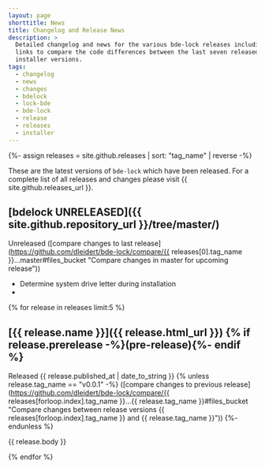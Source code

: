 ```yaml
---
layout: page
shorttitle: News
title: Changelog and Release News
description: >
  Detailed changelog and news for the various bde-lock releases including
  links to compare the code differences between the last seven released
  installer versions.
tags:
  - changelog
  - news
  - changes
  - bdelock
  - lock-bde
  - bde-lock
  - release
  - releases
  - installer
---
```


{%- assign releases = site.github.releases | sort: "tag_name" | reverse -%}

These are the latest versions of `bde-lock` which have been released. For a complete list of all releases and changes please visit {{ site.github.releases_url }}.

## [bdelock UNRELEASED]({{ site.github.repository_url }}/tree/master/)

Unreleased ([compare changes to last release](https://github.com/dleidert/bde-lock/compare/{{ releases[0].tag_name }}...master#files_bucket "Compare changes in master for upcoming release"))

* Determine system drive letter during installation
* 

{% for release in releases limit:5 %}

## [{{ release.name }}]({{ release.html_url }}) {% if release.prerelease -%}(pre-release){%- endif %}

Released <time datetime="{{ release.published_at }}">{{ release.published_at | date_to_string }}</time>
{% unless release.tag_name == "v0.0.1" -%}
([compare changes to previous release](https://github.com/dleidert/bde-lock/compare/{{ releases[forloop.index].tag_name }}...{{ release.tag_name }}#files_bucket "Compare changes between release versions {{ releases[forloop.index].tag_name }} and {{ release.tag_name }}"))
{%- endunless %}

{{ release.body }}

{% endfor %}
